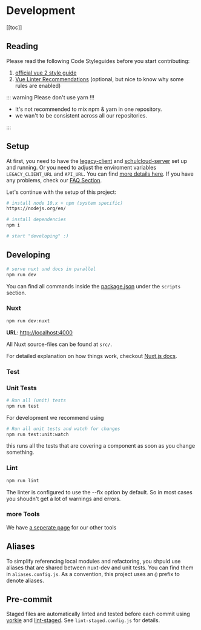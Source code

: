 # Development

[[toc]]

## Reading

Please read the following Code Styleguides before you start contributing:

1. [official vue 2 style guide](https://vuejs.org/v2/style-guide/)
1. [Vue Linter Recommendations](https://eslint.vuejs.org/user-guide/) (optional, but nice to know why some rules are enabled)

::: warning Please don't use yarn !!!

- It's not recommended to mix npm & yarn in one repository.
- we wan't to be consistent across all our repositories.

:::

## Setup

At first, you need to have the [legacy-client](https://github.com/hpi-schul-cloud/schulcloud-client) and [schulcloud-server](https://github.com/hpi-schul-cloud/schulcloud-server) set up and running. Or you need to adjust the enviroment variables `LEGACY_CLIENT_URL` and `API_URL`. You can find [more details here](1-Build.md#nuxt-client). If you have any problems, check our [FAQ Section](../5-FAQ.md).

Let's continue with the setup of this project:

```bash
# install node 10.x + npm (system specific)
https://nodejs.org/en/

# install dependencies
npm i

# start "developing" :)
```

## Developing

```bash
# serve nuxt und docs in parallel
npm run dev
```

You can find all commands inside the [package.json](https://github.com/hpi-schul-cloud/nuxt-client/blob/develop/package.json) under the `scripts` section.

### Nuxt

```bash
npm run dev:nuxt
```

**URL**: [http://localhost:4000](http://localhost:4000)

All Nuxt source-files can be found at `src/`.

For detailed explanation on how things work, checkout [Nuxt.js docs](https://nuxtjs.org).

### Test

### Unit Tests

```bash
# Run all (unit) tests
npm run test
```

For development we recommend using

```bash
# Run all unit tests and watch for changes
npm run test:unit:watch
```

this runs all the tests that are covering a component as soon as you change something.

### Lint

```bash
npm run lint
```

The linter is configured to use the --fix option by default. So in most cases you shoudn't get a lot of warnings and errors.

### more Tools

We have [a seperate page](/4-Tools.md) for our other tools

## Aliases

To simplify referencing local modules and refactoring, you shpuld use aliases that are shared between nuxt-dev and unit tests. You can find them in `aliases.config.js`. As a convention, this project uses an `@` prefix to denote aliases.

## Pre-commit

Staged files are automatically linted and tested before each commit using [yorkie](https://www.npmjs.com/package/yorkie) and [lint-staged](https://github.com/okonet/lint-staged). See `lint-staged.config.js` for details.
